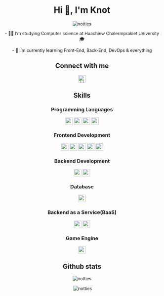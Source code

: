 <h1 align="center">Hi 👋, I'm Knot</h1>

<p align="center"> <img src="https://komarev.com/ghpvc/?username=notties&label=Profile%20views&color=0e75b6&style=flat" alt="notties" /> </p>

<p align="center">- 👨‍🎓 I’m studying Computer science at Huachiew Chalermprakiet University 🎓</p>
<p align="center">- 🌱 I’m currently learning Front-End, Back-End, DevOps & everything</p>


<h2 align="center">Connect with me</h3>
<p align="center">
<a href="https://discord.gg/6CW9uW3J" target="blank"><img align="center" height="24px" src="https://img.shields.io/badge/Discord-7289DA?style=for-the-badge&logo=discord&logoColor=white" alt="Mamypoko666#5799"  /></a>
</p>

<h2 align="center">Skills</h3>

<h3 align="center">Programming Languages</h3>
  
<p align="center">
<img align="center" height="24px" src="https://img.shields.io/badge/Java-ED8B00?style=for-the-badge&logo=java&logoColor=white" alt="" />
<img align="center" height="24px" src="https://img.shields.io/badge/JavaScript-F7DF1E?style=for-the-badge&logo=javascript&logoColor=black" alt="" />
<img align="center" height="24px" src="https://img.shields.io/badge/C-00599C?style=for-the-badge&logo=c&logoColor=white" alt="" />
<img align="center" height="24px" src="https://img.shields.io/badge/PHP-777BB4?style=for-the-badge&logo=php&logoColor=white" alt="" />
</p>

<h3 align="center">Frontend Development</h3>

<p align="center">
<img align="center" height="24px" src="https://img.shields.io/badge/HTML5-E34F26?style=for-the-badge&logo=html5&logoColor=white" alt="" />
<img align="center" height="24px" src="https://img.shields.io/badge/CSS3-1572B6?style=for-the-badge&logo=css3&logoColor=white" alt="" />
<img align="center" height="24px" src="https://img.shields.io/badge/React-20232A?style=for-the-badge&logo=react&logoColor=61DAFB" alt="" />
<img align="center" height="24px" src="https://img.shields.io/badge/Bootstrap-563D7C?style=for-the-badge&logo=bootstrap&logoColor=white" alt="" />
<img align="center" height="24px" src="https://img.shields.io/badge/Figma-F24E1E?style=for-the-badge&logo=figma&logoColor=white" alt="" />
</p>

<h3 align="center">Backend Development</h3>

<p align="center"><img align="center" height="24px" src="https://img.shields.io/badge/Node.js-43853D?style=for-the-badge&logo=node.js&logoColor=white" alt="" />
<img align="center" height="24px" src="https://img.shields.io/badge/Express.js-404D59?style=for-the-badge&logo=express" alt="" />
</p>

<h3 align="center">Database</h3>

<p align="center">
<img align="center" height="24px" src="https://img.shields.io/badge/MySQL-005C84?style=for-the-badge&logo=mysql&logoColor=white" alt="" />
</p>

<h3 align="center">Backend as a Service(BaaS)</h3>

<p align="center">
<img align="center" height="24px" src="https://img.shields.io/badge/-Firebase-orange?style=for-the-badge&logo=firebase" alt="" />
<img align="center" height="24px" src="https://img.shields.io/badge/Heroku-430098?style=for-the-badge&logo=heroku&logoColor=white" alt="" />
</p>

<h3 align="center">Game Engine</h3>

<p align="center">
<img align="center" height="24px" src="https://img.shields.io/badge/Unity-100000?style=for-the-badge&logo=unity&logoColor=white" alt="" />
</p>


<h2 align="center">Github stats</h2>


<p align="center">
<img align="center" src="https://github-readme-stats.vercel.app/api/top-langs?username=notties&show_icons=true&locale=en&layout=compact" alt="notties" />
</p>

<p align="center">&nbsp;<img align="center" src="https://github-readme-stats.vercel.app/api?username=notties&show_icons=true&locale=en" alt="notties" /></p>


